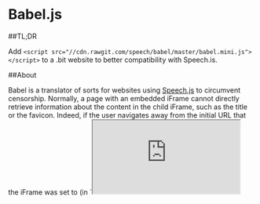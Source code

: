 Babel.js
=======

##TL;DR

Add `<script src="//cdn.rawgit.com/speech/babel/master/babel.mini.js"></script>` to a .bit website to better compatibility with Speech.is.

##About

Babel is a translator of sorts for websites using [Speech.js](http://speech.github.io/speech.js/) to circumvent censorship.  Normally, a page with an embedded iFrame cannot directly retrieve information about the content in the child iFrame, such as the title or the favicon.  Indeed, if the user navigates away from the initial URL that the iFrame was set to (in `<iframe src="http://example.tld">) the parent browsing context is unable to retrieve updates to the URL.

This is not the seamless browsing experience that Speech.js intends to provide.  So it needs a little help from our friend, babel.js!  Babel first checks to see if it is on page that is being framed.  If so, it then sends the favicon and title the site to the parent browsing context (the speech.js site which has the iframe) and then watches for changes to the title and URL, sending them to the parent site as well.  Babel also changes the href value of anchor tags with links to .bit websites (`<a href="http://other-dot-bit-site.bit">) into .spx.is links.

